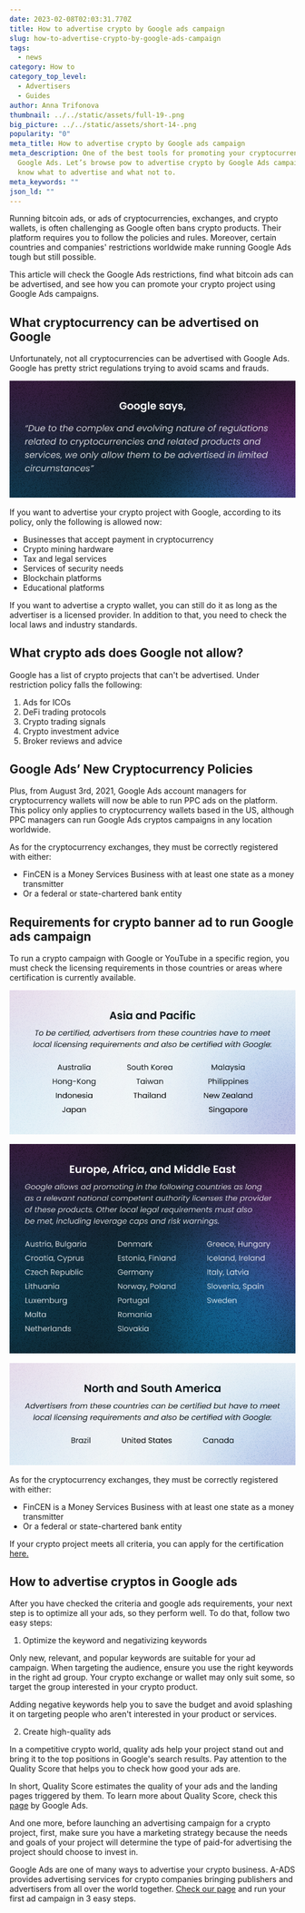 ```yaml
---
date: 2023-02-08T02:03:31.770Z
title: How to advertise crypto by Google ads campaign
slug: how-to-advertise-crypto-by-google-ads-campaign
tags:
  - news
category: How to
category_top_level:
  - Advertisers
  - Guides
author: Anna Trifonova
thumbnail: ../../static/assets/full-19-.png
big_picture: ../../static/assets/short-14-.png
popularity: "0"
meta_title: How to advertise crypto by Google ads campaign
meta_description: One of the best tools for promoting your cryptocurrency is
  Google Ads. Let’s browse рow to advertise crypto by Google Ads campaign and
  know what to advertise and what not to.
meta_keywords: ""
json_ld: ""
---
```

Running bitcoin ads, or ads of cryptocurrencies, exchanges, and crypto wallets, is often challenging as Google often bans crypto products. Their platform requires you to follow the policies and rules. Moreover, certain countries and companies' restrictions worldwide make running Google Ads tough but still possible. 

This article will check the Google Ads restrictions, find what bitcoin ads can be advertised, and see how you can promote your crypto project using Google Ads campaigns.

## What cryptocurrency can be advertised on Google

Unfortunately, not all cryptocurrencies can be advertised with Google Ads. Google has pretty strict regulations trying to avoid scams and frauds.

![Due to the complex and evolving nature of regulations related to cryptocurrencies and related products and services, we only allow them to be advertised in limited circumstances](../../static/assets/1-2-.png "Google says")

If you want to advertise your crypto project with Google, according to its policy, only the following is allowed now:

* Businesses that accept payment in cryptocurrency
* Crypto mining hardware
* Tax and legal services
* Services of security needs 
* Blockchain platforms
* Educational platforms

If you want to advertise a crypto wallet, you can still do it as long as the advertiser is a licensed provider. In addition to that, you need to check the local laws and industry standards.

## What crypto ads does Google not allow?

Google has a list of crypto projects that can't be advertised. Under restriction policy falls the following: 

1. Ads for ICOs
2. DeFi trading protocols 
3. Crypto trading signals
4. Crypto investment advice 
5. Broker reviews and advice 

## Google Ads’ New Cryptocurrency Policies

Plus, from August 3rd, 2021, Google Ads account managers for cryptocurrency wallets will now be able to run PPC ads on the platform. This policy only applies to cryptocurrency wallets based in the US, although PPC managers can run Google Ads cryptos campaigns in any location worldwide.

As for the cryptocurrency exchanges, they must be correctly registered with either:

* FinCEN is a Money Services Business with at least one state as a money transmitter
* Or a federal or state-chartered bank entity

## Requirements for crypto banner ad to run Google ads campaign

To run a crypto campaign with Google or YouTube in a specific region, you must check the licensing requirements in those countries or areas where certification is currently available. 

![To be certified, advertisers from these countries have to meet local licensing requirements and also be certified with Google](../../static/assets/2-2-.png "Asia and Pacific")

![Google allows ad promoting in the following countries as long as a relevant national competent authority licenses the provider of these products. Other local legal requirements must also be met, including leverage caps and risk warnings](../../static/assets/3-2-.png "Europe, Africa, and Middle East")

![Advertisers from these countries can be certified but have to meet local licensing requirements and also be certified with Google](../../static/assets/4.png "North and South America")

As for the cryptocurrency exchanges, they must be correctly registered with either:

* FinCEN is a Money Services Business with at least one state as a money transmitter
* Or a federal or state-chartered bank entity

If your crypto project meets all criteria, you can apply for the certification [here.](https://support.google.com/adspolicy/answer/7645254)

## **How to advertise cryptos in Google ads**

After you have checked the criteria and google ads requirements, your next step is to optimize all your ads, so they perform well. To do that, follow two easy steps:

1. Optimize the keyword and negativizing keywords

Only new, relevant, and popular keywords are suitable for your ad campaign. When targeting the audience, ensure you use the right keywords in the right ad group. Your crypto exchange or wallet may only suit some, so target the group interested in your crypto product. 

Adding negative keywords help you to save the budget and avoid splashing it on targeting people who aren't interested in your product or services. 

2. Create high-quality ads 

In a competitive crypto world, quality ads help your project stand out and bring it to the top positions in Google's search results. Pay attention to the Quality Score that helps you to check how good your ads are.

In short, Quality Score estimates the quality of your ads and the landing pages triggered by them. To learn more about Quality Score, check this [page](https://support.google.com/google-ads/answer/6167118?hl=en) by Google Ads. 

And one more, before launching an advertising campaign for a crypto project, first, make sure you have a marketing strategy because the needs and goals of your project will determine the type of paid-for advertising the project should choose to invest in.

Google Ads are one of many ways to advertise your crypto business. A-ADS provides advertising services for crypto companies bringing publishers and advertisers from all over the world together. [Check our page](https://a-ads.com/) and run your first ad campaign in 3 easy steps.